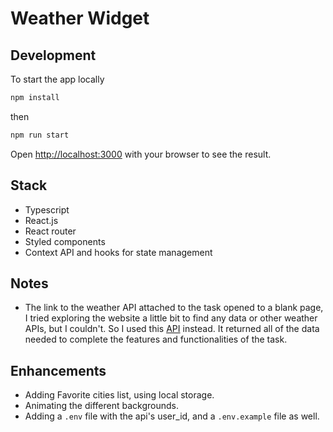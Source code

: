 # Weather Widget

## Development

To start the app locally 

```bash
npm install 
```

then

```bash
npm run start
```

Open [http://localhost:3000](http://localhost:3000) with your browser to see the result.

## Stack

- Typescript
- React.js
- React router
- Styled components
- Context API and hooks for state management

## Notes

- The link to the weather API attached to the task opened to a blank page, I tried exploring the website a little bit to find any data or other weather APIs, but I couldn't. So I used this [API](https://openweathermap.org/current)  instead. It returned all of the data needed to complete the features and functionalities of the task.

## Enhancements

- Adding Favorite cities list, using local storage.
- Animating the different backgrounds.
- Adding a `.env` file with the api's user_id, and a `.env.example` file as well. 
